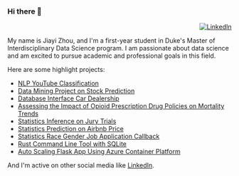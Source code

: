 ### Hi there 👋
<div align="right"> 

  [![LinkedIn](https://img.shields.io/badge/linkedin-%230077B5.svg?style=for-the-badge&logo=linkedin&logoColor=white)](https://www.linkedin.com/in/jiayi-zhou-0b6805197/)

</div>
My name is Jiayi Zhou, and I'm a first-year student in Duke's Master of Interdisciplinary Data Science program. I am passionate about data science and am excited to pursue academic and professional goals in this field.

Here are some highlight projects:
* [NLP YouTube Classification](https://github.com/JiayiZhou36/Fall2023_IDS703_FinalProject)
* [Data Mining Project on Stock Prediction](https://github.com/JiayiZhou36/DataMiningProject)
* [Database Interface Car Dealership](https://github.com/JiayiZhou36/DatabaseManagementProject)
* [Assessing the Impact of Opioid Prescription Drug Policies on Mortality Trends](https://github.com/JiayiZhou36/opioid-2023-group-8-final-opioid)
* [Statistics Inference on Jury Trials](https://github.com/JiayiZhou36/StatisticsCapstone)
* [Statistics Prediction on Airbnb Price](https://github.com/JiayiZhou36/Fall2023_IDS702_IndividualAnalysis_1)
* [Statistics Race Gender Job Application Callback](https://github.com/JiayiZhou36/Fall2023_IDS702_IndividualAnalysis_2)
* [Rust Command Line Tool with SQLite](https://github.com/JiayiZhou36/Fall2023_IDS706_IndividualProject2_JiayiZhou)
* [Auto Scaling Flask App Using Azure Container Platform](https://github.com/JiayiZhou36/DE_team_project)

And I'm active on other social media like [LinkedIn](https://www.linkedin.com/in/jiayi-zhou-0b6805197/).

<!--
**JiayiZhou36/JiayiZhou36** is a ✨ _special_ ✨ repository because its `README.md` (this file) appears on your GitHub profile.

Here are some ideas to get you started:

- 🔭 I’m currently working on ...
- 🌱 I’m currently learning ...
- 👯 I’m looking to collaborate on ...
- 🤔 I’m looking for help with ...
- 💬 Ask me about ...
- 📫 How to reach me: ...
- 😄 Pronouns: ...
- ⚡ Fun fact: ...
-->
